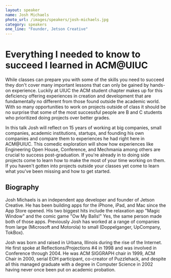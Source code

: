 ```yaml
---
layout: speaker
name: Josh Michaels
photo_url: /images/speakers/josh-michaels.jpg
category: speakers
one_line: "Founder, Jetson Creative"
---
```


# Everything I needed to know to succeed I learned in ACM@UIUC

While classes can prepare you with some of the skills you need to succeed they don't cover many important lessons that can only be gained by hands-on experience. Luckily at UIUC the ACM student chapter makes up for this deficiency offering experiences in creation and development that are fundamentally no different from those found outside the academic world. With so many opportunities to work on projects outside of class it should be no surprise that some of the most successful people are B and C students who prioritized doing projects over better grades.

In this talk Josh will reflect on 15 years of working at big companies, small companies, academic institutions, startups, and founding his own companies and compare them to experiences he had right here in ACM@UIUC. This comedic exploration will show how experiences like Engineering Open House, Conference, and Mechmania among others are crucial to success post-graduation. If you're already in to doing side projects come to learn how to make the most of your time working on them. If you haven't gotten into projects outside your classes yet come to learn what you've been missing and how to get started.

## Biography
Josh Michaels is an independent app developer and founder of Jetson Creative. He has been building apps for the iPhone, iPad, and Mac since the App Store opened. His two biggest hits include the relaxation app "Magic Window" and the comic game "Ow My Balls!" Yes, the same person made both of those apps. Previously Josh has worked at a range of companies from large (Microsoft and Motorola) to small (Doppelganger, UpCompany, TokBox).

Josh was born and raised in Urbana, Illinois during the rise of the Internet. He first spoke at Reflections/Projections #4 in 1998 and was involved in Conference through 2004. He was ACM SIGGRAPH chair in 1999, ACM Chair in 2000, serial EOH participant, co-creator of Puzzlehack, and despite all this managed graduate with a degree in Computer Science in 2002 having never once been put on academic probation.
